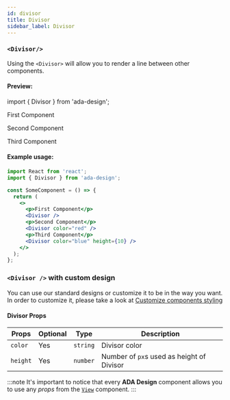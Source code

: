 ```yaml
---
id: divisor
title: Divisor
sidebar_label: Divisor
---
```


### `<Divisor/>`

Using the `<Divisor>` will allow you to render a line between other components.

#### Preview:

import { Divisor } from 'ada-design';

<p>First Component</p>
<Divisor />
<p>Second Component</p>
<Divisor color="red" />
<p>Third Component</p>
<Divisor color="blue" height={10} />

#### Example usage:

```jsx
import React from 'react';
import { Divisor } from 'ada-design';

const SomeComponent = () => {
  return (
    <>
      <p>First Component</p>
      <Divisor />
      <p>Second Component</p>
      <Divisor color="red" />
      <p>Third Component</p>
      <Divisor color="blue" height={10} />
    </>
  );
};
```

### `<Divisor />` with custom design

You can use our standard designs or customize it to be in the way you want. In order to customize it, please take a look at [Customize components styling](../advanced/customize-component-styling)

#### Divisor Props

| Props    | Optional | Type     | Description                               |
| -------- | -------- | -------- | ----------------------------------------- |
| `color`  | Yes      | `string` | Divisor color                             |
| `height` | Yes      | `number` | Number of `px`s used as height of Divisor |

:::note
It's important to notice that every **ADA Design** component allows you to use any _props_ from the [`View`](view) component.
:::
